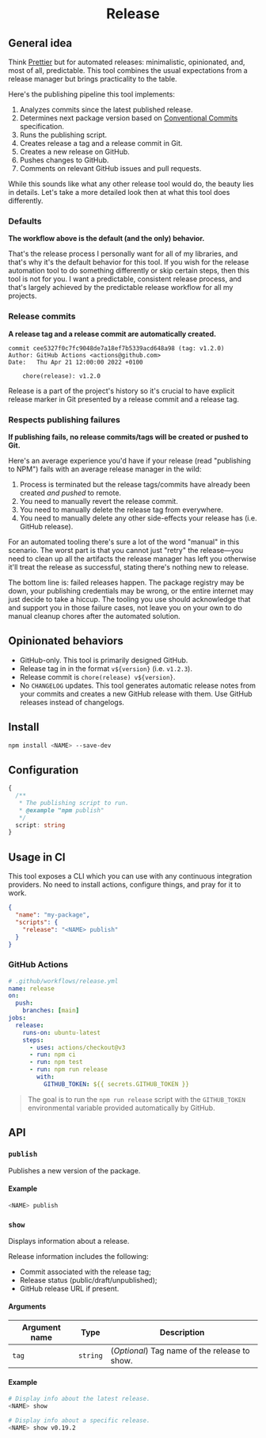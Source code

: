<h1 align="center">Release</h1>

## General idea

Think [Prettier](https://prettier.io/) but for automated releases: minimalistic, opinionated, and, most of all, predictable. This tool combines the usual expectations from a release manager but brings practicality to the table.

Here's the publishing pipeline this tool implements:

1. Analyzes commits since the latest published release.
1. Determines next package version based on [Conventional Commits](https://www.conventionalcommits.org/) specification.
1. Runs the publishing script.
1. Creates release a tag and a release commit in Git.
1. Creates a new release on GitHub.
1. Pushes changes to GitHub.
1. Comments on relevant GitHub issues and pull requests.

While this sounds like what any other release tool would do, the beauty lies in details. Let's take a more detailed look then at what this tool does differently.

### Defaults

**The workflow above is the default (and the only) behavior.**

That's the release process I personally want for all of my libraries, and that's why it's the default behavior for this tool. If you wish for the release automation tool to do something differently or skip certain steps, then this tool is not for you. I want a predictable, consistent release process, and that's largely achieved by the predictable release workflow for all my projects.

### Release commits

**A release tag and a release commit are automatically created.**

```
commit cee5327f0c7fc9048de7a18ef7b5339acd648a98 (tag: v1.2.0)
Author: GitHub Actions <actions@github.com>
Date:   Thu Apr 21 12:00:00 2022 +0100

    chore(release): v1.2.0

```

Release is a part of the project's history so it's crucial to have explicit release marker in Git presented by a release commit and a release tag.

### Respects publishing failures

**If publishing fails, no release commits/tags will be created or pushed to Git.**

Here's an average experience you'd have if your release (read "publishing to NPM") fails with an average release manager in the wild:

1. Process is terminated but the release tags/commits have already been created _and pushed_ to remote.
1. You need to manually revert the release commit.
1. You need to manually delete the release tag from everywhere.
1. You need to manually delete any other side-effects your release has (i.e. GitHub release).

For an automated tooling there's sure a lot of the word "manual" in this scenario. The worst part is that you cannot just "retry" the release—you need to clean up all the artifacts the release manager has left you otherwise it'll treat the release as successful, stating there's nothing new to release.

The bottom line is: failed releases happen. The package registry may be down, your publishing credentials may be wrong, or the entire internet may just decide to take a hiccup. The tooling you use should acknowledge that and support you in those failure cases, not leave you on your own to do manual cleanup chores after the automated solution.

## Opinionated behaviors

- GitHub-only. This tool is primarily designed GitHub.
- Release tag in in the format `v${version}` (i.e. `v1.2.3`).
- Release commit is `chore(release) v${version}`.
- No `CHANGELOG` updates. This tool generates automatic release notes from your commits and creates a new GitHub release with them. Use GitHub releases instead of changelogs.

## Install

```sh
npm install <NAME> --save-dev
```

## Configuration

```ts
{
  /**
   * The publishing script to run.
   * @example "npm publish"
   */
  script: string
}
```

## Usage in CI

This tool exposes a CLI which you can use with any continuous integration providers. No need to install actions, configure things, and pray for it to work.

```json
{
  "name": "my-package",
  "scripts": {
    "release": "<NAME> publish"
  }
}
```

### GitHub Actions

```yml
# .github/workflows/release.yml
name: release
on:
  push:
    branches: [main]
jobs:
  release:
    runs-on: ubuntu-latest
    steps:
      - uses: actions/checkout@v3
      - run: npm ci
      - run: npm test
      - run: npm run release
        with:
          GITHUB_TOKEN: ${{ secrets.GITHUB_TOKEN }}
```

> The goal is to run the `npm run release` script with the `GITHUB_TOKEN` environmental variable provided automatically by GitHub.

## API

### `publish`

Publishes a new version of the package.

#### Example

```sh
<NAME> publish
```

### `show`

Displays information about a release.

Release information includes the following:

- Commit associated with the release tag;
- Release status (public/draft/unpublished);
- GitHub release URL if present.

#### Arguments

| Argument name | Type     | Description                                   |
| ------------- | -------- | --------------------------------------------- |
| `tag`         | `string` | (_Optional_) Tag name of the release to show. |

#### Example

```sh
# Display info about the latest release.
<NAME> show
```

```sh
# Display info about a specific release.
<NAME> show v0.19.2
```
